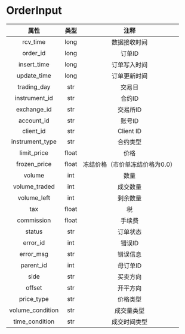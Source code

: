 # OrderInput

|         属性         |          类型           |     注释     |
| :------------------: | :---------------------: | :----------: |
|      rcv_time       |           long           |  数据接收时间    |
|  order_id |           long           |    订单ID    |
|       insert_time       |          long           | 订单写入时间 |
| update_time |          long           | 订单更新时间 |
| trading_day |           str           |    交易日    |
| instrument_id |           str           |    合约ID    |
| exchange_id |           str           |   交易所ID   |
| account_id |          str          |    账号ID    |
| client_id |          str          |    Client ID    |
|      instrument_type      |          str          |    合约类型    |
|        limit_price        |           float           |     价格     |
|       frozen_price       |          float          |   冻结价格（市价单冻结价格为0.0）   |
| volume |          int          |   数量   |
| volume_traded |          int          |    成交数量    |
|      volume_left      |          int          |    剩余数量    |
|      tax      |          float          |    税    |
|  commission |          float          |    手续费    |
| status |          str          |   订单状态   |
| error_id |          int          |   错误ID   |
| error_msg |          str          |    错误信息    |
|   parent_id   |          int          |    母订单ID    |
|      side   | str |    买卖方向    |
|      offset | str |    开平方向    |
|      price_type      |  str  |    价格类型    |
|      volume_condition      |  str  |    成交量类型    |
| time_condition | str | 成交时间类型 |

